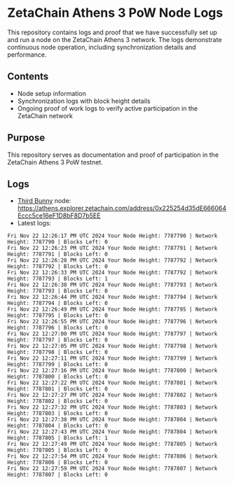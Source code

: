 # ZetaChain Athens 3 PoW Node Logs
This repository contains logs and proof that we have successfully set up and run a node on the ZetaChain Athens 3 network. The logs demonstrate continuous node operation, including synchronization details and performance.

## Contents
- Node setup information
- Synchronization logs with block height details
- Ongoing proof of work logs to verify active participation in the ZetaChain network

## Purpose
This repository serves as documentation and proof of participation in the ZetaChain Athens 3 PoW testnet.

## Logs

- [Third Bunny](https://thirdbunny.xyz/) node: https://athens.explorer.zetachain.com/address/0x225254d35dE666064Eccc5ce16eF1D8bF8D7b5EE
- Latest logs:
```
Fri Nov 22 12:26:17 PM UTC 2024 Your Node Height: 7787790 | Network Height: 7787790 | Blocks Left: 0
Fri Nov 22 12:26:23 PM UTC 2024 Your Node Height: 7787791 | Network Height: 7787791 | Blocks Left: 0
Fri Nov 22 12:26:28 PM UTC 2024 Your Node Height: 7787792 | Network Height: 7787792 | Blocks Left: 0
Fri Nov 22 12:26:33 PM UTC 2024 Your Node Height: 7787792 | Network Height: 7787793 | Blocks Left: 1
Fri Nov 22 12:26:38 PM UTC 2024 Your Node Height: 7787793 | Network Height: 7787793 | Blocks Left: 0
Fri Nov 22 12:26:44 PM UTC 2024 Your Node Height: 7787794 | Network Height: 7787794 | Blocks Left: 0
Fri Nov 22 12:26:49 PM UTC 2024 Your Node Height: 7787795 | Network Height: 7787795 | Blocks Left: 0
Fri Nov 22 12:26:55 PM UTC 2024 Your Node Height: 7787796 | Network Height: 7787796 | Blocks Left: 0
Fri Nov 22 12:27:00 PM UTC 2024 Your Node Height: 7787797 | Network Height: 7787797 | Blocks Left: 0
Fri Nov 22 12:27:05 PM UTC 2024 Your Node Height: 7787798 | Network Height: 7787798 | Blocks Left: 0
Fri Nov 22 12:27:11 PM UTC 2024 Your Node Height: 7787799 | Network Height: 7787799 | Blocks Left: 0
Fri Nov 22 12:27:16 PM UTC 2024 Your Node Height: 7787800 | Network Height: 7787800 | Blocks Left: 0
Fri Nov 22 12:27:22 PM UTC 2024 Your Node Height: 7787801 | Network Height: 7787801 | Blocks Left: 0
Fri Nov 22 12:27:27 PM UTC 2024 Your Node Height: 7787802 | Network Height: 7787802 | Blocks Left: 0
Fri Nov 22 12:27:32 PM UTC 2024 Your Node Height: 7787803 | Network Height: 7787803 | Blocks Left: 0
Fri Nov 22 12:27:38 PM UTC 2024 Your Node Height: 7787804 | Network Height: 7787804 | Blocks Left: 0
Fri Nov 22 12:27:43 PM UTC 2024 Your Node Height: 7787804 | Network Height: 7787805 | Blocks Left: 1
Fri Nov 22 12:27:49 PM UTC 2024 Your Node Height: 7787805 | Network Height: 7787805 | Blocks Left: 0
Fri Nov 22 12:27:54 PM UTC 2024 Your Node Height: 7787806 | Network Height: 7787806 | Blocks Left: 0
Fri Nov 22 12:27:59 PM UTC 2024 Your Node Height: 7787807 | Network Height: 7787807 | Blocks Left: 0
```
